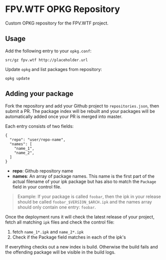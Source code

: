 # FPV.WTF OPKG Repository
Custom OPKG repository for the FPV.WTF project.

## Usage
Add the following entry to your `opkg.conf`:

```
src/gz fpv.wtf http://placeholder.url
```

Update `opkg` and list packages from repository:

```
opkg update
```

## Adding your package
Fork the repository and add your Github project to `repositories.json`, then submit a PR. The package index will be rebuilt and your packages will be automatically added once your PR is merged into master.

Each entry consists of two fields:

```
{
  "repo": "user/repo-name",
  "names": [
    "name_1",
    "name_2",
  ]
}
```

* **repo**: Github repository name
* **names**: An array of package names. This name is the first part of the actual filename of your ipk package but has also to match the `Package` field in your control file.

> Example: If your package is called `foobar`, then the ipk in your release should be called `foobar_$VERSION_$ARCH.ipk` and the names array should only contain one entry: `foobar`.

Once the deployment runs it will check the latest release of your project, fetch all matching `ipk` files and check the control file:

1. fetch `name_1*.ipk` and `name_2*.ipk`
2. Check if the Package field matches in each of the ipk's

If everything checks out a new index is build.
Otherwise the build fails and the offending package will be visible in the build logs.
